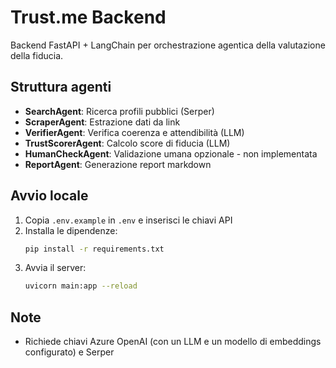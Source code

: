 # Trust.me Backend

Backend FastAPI + LangChain per orchestrazione agentica della valutazione della fiducia.

## Struttura agenti
- **SearchAgent**: Ricerca profili pubblici (Serper)
- **ScraperAgent**: Estrazione dati da link
- **VerifierAgent**: Verifica coerenza e attendibilità (LLM)
- **TrustScorerAgent**: Calcolo score di fiducia (LLM)
- **HumanCheckAgent**: Validazione umana opzionale - non implementata
- **ReportAgent**: Generazione report markdown

## Avvio locale
1. Copia `.env.example` in `.env` e inserisci le chiavi API
2. Installa le dipendenze:
   ```sh
   pip install -r requirements.txt
   ```
3. Avvia il server:
   ```sh
   uvicorn main:app --reload
   ```

## Note
- Richiede chiavi Azure OpenAI (con un LLM e un modello di embeddings configurato) e Serper

